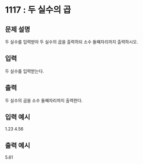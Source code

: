 # 1117 : 두 실수의 곱

## 문제 설명

두 실수를 입력받아 두 실수의 곱을 출력하되 소수 둘째자리까지 출력하시오.

## 입력

두 실수를 입력받는다.

## 출력

두 실수의 곱을 소수 둘째자리까지 출력한다.

## 입력 예시

1.23 4.56

## 출력 예시

5.61
